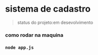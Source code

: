 <h1>sistema de cadastro</h1>

>status do projeto:em desevolvimento

<h3>como rodar na maquina<h3>

```
node app.js
```
